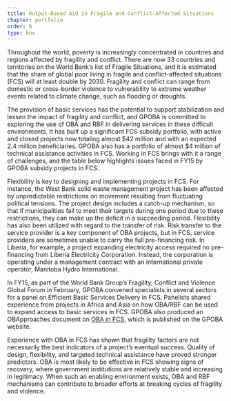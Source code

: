 ```yaml
---
title: Output-Based Aid in Fragile and Conflict-Affected Situations
chapter: portfolio
order: 6
type: box
---
```


Throughout the world, poverty is increasingly concentrated in countries and regions affected by fragility and conflict. There are now 33 countries and territories on the World Bank’s list of Fragile Situations, and it is estimated that the share of global poor living in fragile and conflict-affected situations (FCS) will at least double by 2030. Fragility and conflict can range from domestic or cross-border violence to vulnerability to extreme weather events related to climate change, such as flooding or droughts.

The provision of basic services has the potential to support stabilization and lessen the impact of fragility and conflict, and GPOBA is committed to exploring the use of OBA and RBF in delivering services in these difficult environments. It has built up a significant FCS subsidy portfolio, with active and closed projects now totaling almost $42 million and with an expected 2.4 million beneficiaries. GPOBA also has a portfolio of almost $4 million of technical assistance activities in FCS. Working in FCS brings with it a range of challenges, and the table below highlights issues faced in FY15 by GPOBA subsidy projects in FCS. 

Flexibility is key to designing and implementing projects in FCS. For instance, the West Bank solid waste management project has been affected by unpredictable restrictions on movement resulting from fluctuating political tensions. The project design includes a catch-up mechanism, so that if municipalities fail to meet their targets during one period due to these restrictions, they can make up the deficit in a succeeding period. Flexibility has also been utilized with regard to the transfer of risk. Risk transfer to the service provider is a key component of OBA projects, but in FCS, service providers are sometimes unable to carry the full pre-financing risk. In Liberia, for example, a project expanding electricity access required no pre-financing from Liberia Electricity Corporation. Instead, the corporation is operating under a management contract with an international private operator, Manitoba Hydro International.

In FY15, as part of the World Bank Group’s Fragility, Conflict and Violence Global Forum in February, GPOBA convened specialists in several sectors for a panel on Efficient Basic Services Delivery in FCS. Panelists shared experience from projects in Africa and Asia on how OBA/RBF can be used to expand access to basic services in FCS. GPOBA also produced an OBApproaches document on [OBA in FCS](https://www.gpoba.org/OBA47_FCS), which is published on the GPOBA website.

Experience with OBA in FCS has shown that fragility factors are not necessarily the best indicators of a project’s eventual success. Quality of design, flexibility, and targeted technical assistance have proved stronger predictors. OBA is most likely to be effective in FCS showing signs of recovery, where government institutions are relatively stable and increasing in legitimacy. When such an enabling environment exists, OBA and RBF mechanisms can contribute to broader efforts at breaking cycles of fragility and violence.